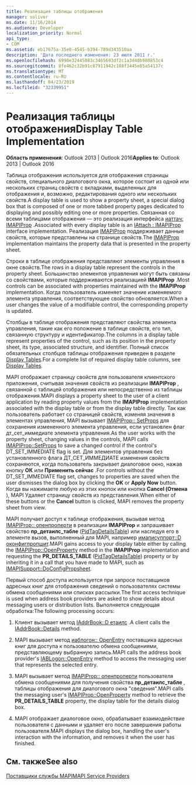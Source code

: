```yaml
---
title: Реализация таблицы отображения
manager: soliver
ms.date: 11/16/2014
ms.audience: Developer
localization_priority: Normal
api_type:
- COM
ms.assetid: eb17675a-35e0-4545-b394-789d343510aa
description: 'Дата последнего изменения: 23 июля 2011 г.'
ms.openlocfilehash: 6990e32445083c3465693df2c1a3d40b980853c4
ms.sourcegitcommit: 8fe462c32b91c87911942c188f3445e85a54137c
ms.translationtype: MT
ms.contentlocale: ru-RU
ms.lasthandoff: 04/23/2019
ms.locfileid: "32339951"
---
```

# <a name="display-table-implementation"></a><span data-ttu-id="c7f23-103">Реализация таблицы отображения</span><span class="sxs-lookup"><span data-stu-id="c7f23-103">Display Table Implementation</span></span>

  
  
<span data-ttu-id="c7f23-104">**Область применения**: Outlook 2013 | Outlook 2016</span><span class="sxs-lookup"><span data-stu-id="c7f23-104">**Applies to**: Outlook 2013 | Outlook 2016</span></span> 
  
<span data-ttu-id="c7f23-105">Таблица отображения используется для отображения страницы свойств, специального диалогового окна, которое состоит из одной или нескольких страниц свойств с вкладками, выделенных для отображения и, возможно, редактирования одного или нескольких свойств.</span><span class="sxs-lookup"><span data-stu-id="c7f23-105">A display table is used to show a property sheet, a special dialog box that is composed of one or more tabbed property pages dedicated to displaying and possibly editing one or more properties.</span></span> <span data-ttu-id="c7f23-106">Связанная со всеми таблицами отображения — это реализация интерфейса [иаттач: IMAPIProp](iattachimapiprop.md) .</span><span class="sxs-lookup"><span data-stu-id="c7f23-106">Associated with every display table is an [IAttach : IMAPIProp](iattachimapiprop.md) interface implementation.</span></span> <span data-ttu-id="c7f23-107">Реализация [IMAPIProp](imapipropiunknown.md) поддерживает данные свойств, которые представлены на странице свойств.</span><span class="sxs-lookup"><span data-stu-id="c7f23-107">The [IMAPIProp](imapipropiunknown.md) implementation maintains the property data that is presented in the property sheet.</span></span> 
  
<span data-ttu-id="c7f23-108">Строки в таблице отображения представляют элементы управления в окне свойств.</span><span class="sxs-lookup"><span data-stu-id="c7f23-108">The rows in a display table represent the controls in the property sheet.</span></span> <span data-ttu-id="c7f23-109">Большинство элементов управления могут быть связаны со свойствами, которые поддерживаются реализацией **IMAPIProp** .</span><span class="sxs-lookup"><span data-stu-id="c7f23-109">Most controls can be associated with properties maintained with the **IMAPIProp** implementation.</span></span> <span data-ttu-id="c7f23-110">Когда пользователь изменяет значение изменяемого элемента управления, соответствующее свойство обновляется.</span><span class="sxs-lookup"><span data-stu-id="c7f23-110">When a user changes the value of a modifiable control, the corresponding property is updated.</span></span> 
  
<span data-ttu-id="c7f23-111">Столбцы в таблице отображения представляют свойства элемента управления, такие как его положение в таблице свойств, его тип, связанную структуру и идентификатор.</span><span class="sxs-lookup"><span data-stu-id="c7f23-111">The columns in a display table represent properties of the control, such as its position in the property sheet, its type, associated structure, and identifier.</span></span> <span data-ttu-id="c7f23-112">Полный список обязательных столбцов таблицы отображения приведен в разделе [Display Tables](display-tables.md).</span><span class="sxs-lookup"><span data-stu-id="c7f23-112">For a complete list of required display table columns, see [Display Tables](display-tables.md).</span></span>
  
<span data-ttu-id="c7f23-113">MAPI отображает страницу свойств для пользователя клиентского приложения, считывая значения свойств из реализации **IMAPIProp** , связанной с таблицей отображения или непосредственно из таблицы отображения.</span><span class="sxs-lookup"><span data-stu-id="c7f23-113">MAPI displays a property sheet to the user of a client application by reading property values from the **IMAPIProp** implementation associated with the display table or from the display table directly.</span></span> <span data-ttu-id="c7f23-114">Так как пользователь работает со страницей свойств, изменяя значения в элементах управления, MAPI вызывает [IMAPIProp:: SetProps](imapiprop-setprops.md) для сохранения измененного элемента управления, если установлен флаг дт_сет_иммедиате элемента управления.</span><span class="sxs-lookup"><span data-stu-id="c7f23-114">As the user works with the property sheet, changing values in the controls, MAPI calls [IMAPIProp::SetProps](imapiprop-setprops.md) to save a changed control if the control's DT_SET_IMMEDIATE flag is set.</span></span> <span data-ttu-id="c7f23-115">Для элементов управления без установленного флага ДТ_СЕТ_ИММЕДИАТЕ изменения свойств сохраняются, когда пользователь закрывает диалоговое окно, нажав кнопку **ОК** или **Применить сейчас** .</span><span class="sxs-lookup"><span data-stu-id="c7f23-115">For controls without the DT_SET_IMMEDIATE flag set, changes to properties are saved when the user dismisses the dialog box by clicking the **OK** or **Apply Now** button.</span></span> <span data-ttu-id="c7f23-116">Когда вы нажимаете любую из этих кнопок или кнопка **Cancel (Отмена** ), MAPI Удаляет страницу свойств из представления.</span><span class="sxs-lookup"><span data-stu-id="c7f23-116">When either of these buttons or the **Cancel** button is clicked, MAPI removes the property sheet from view.</span></span> 
  
<span data-ttu-id="c7f23-117">MAPI получает доступ к таблице отображения, вызывая метод [IMAPIProp:: опенпроперти](imapiprop-openproperty.md) в реализации **IMAPIProp** и запрашивает свойство **пр_детаилс_табле** ([PidTagDetailsTable](pidtagdetailstable-canonical-property.md)) или наследуя его в элементе вызов, выполненный для MAPI, например [имаписуппорт::D оконфигпропшит](imapisupport-doconfigpropsheet.md).</span><span class="sxs-lookup"><span data-stu-id="c7f23-117">MAPI gains access to your display table either by calling the [IMAPIProp::OpenProperty](imapiprop-openproperty.md) method in the **IMAPIProp** implementation and requesting the **PR_DETAILS_TABLE** ([PidTagDetailsTable](pidtagdetailstable-canonical-property.md)) property or by inheriting it in a call that you have made to MAPI, such as [IMAPISupport::DoConfigPropsheet](imapisupport-doconfigpropsheet.md).</span></span>
  
<span data-ttu-id="c7f23-118">Первый способ доступа используется при запросе поставщиков адресных книг для отображения сведений о пользователях системы обмена сообщениями или списках рассылки.</span><span class="sxs-lookup"><span data-stu-id="c7f23-118">The first access technique is used when address book providers are asked to show details about messaging users or distribution lists.</span></span> <span data-ttu-id="c7f23-119">Выполняется следующая обработка:</span><span class="sxs-lookup"><span data-stu-id="c7f23-119">The following processing occurs:</span></span>
  
1. <span data-ttu-id="c7f23-120">Клиент вызывает метод [IAddrBook::D етаилс](iaddrbook-details.md) .</span><span class="sxs-lookup"><span data-stu-id="c7f23-120">A client calls the [IAddrBook::Details](iaddrbook-details.md) method.</span></span> 
    
2. <span data-ttu-id="c7f23-121">MAPI вызывает метод [иаблогон:: OpenEntry](iablogon-openentry.md) поставщика адресных книг для доступа к пользователю обмена сообщениями, представляющему выбранную запись.</span><span class="sxs-lookup"><span data-stu-id="c7f23-121">MAPI calls the address book provider's [IABLogon::OpenEntry](iablogon-openentry.md) method to access the messaging user that represents the selected entry.</span></span> 
    
3. <span data-ttu-id="c7f23-122">MAPI вызывает метод [IMAPIProp:: опенпроперти](imapiprop-openproperty.md) пользователя обмена сообщениями для получения свойства **пр_детаилс_табле** , таблицы отображения для диалогового окна "сведения".</span><span class="sxs-lookup"><span data-stu-id="c7f23-122">MAPI calls the messaging user's [IMAPIProp::OpenProperty](imapiprop-openproperty.md) method to retrieve the **PR_DETAILS_TABLE** property, the display table for the details dialog box.</span></span> 
    
4. <span data-ttu-id="c7f23-123">MAPI отображает диалоговое окно, обрабатывает взаимодействие пользователя с данными и удаляет его после завершения работы пользователя.</span><span class="sxs-lookup"><span data-stu-id="c7f23-123">MAPI displays the dialog box, handling the user's interaction with the information, and removes it when the user has finished.</span></span> 
    
## <a name="see-also"></a><span data-ttu-id="c7f23-124">См. также</span><span class="sxs-lookup"><span data-stu-id="c7f23-124">See also</span></span>



[<span data-ttu-id="c7f23-125">Поставщики службы MAPI</span><span class="sxs-lookup"><span data-stu-id="c7f23-125">MAPI Service Providers</span></span>](mapi-service-providers.md)

